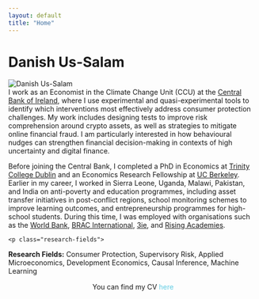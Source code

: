 ```yaml
---
layout: default
title: "Home"
---
```


<h1 class="page-name">Danish Us-Salam</h1>

<div class="about-hero">
  <div class="profile-pic">
    <img src="{{ '/assets/profile4.jpg' | relative_url }}" alt="Danish Us-Salam">
  </div>
  <div class="bio">
I work as an Economist in the Climate Change Unit (CCU) at the <a href="https://www.centralbank.ie/" target="_blank" rel="noopener noreferrer">Central Bank of Ireland</a>, where I use experimental and quasi-experimental tools to identify which interventions most effectively address consumer protection challenges. My work includes designing tests to improve risk comprehension around crypto assets, as well as strategies to mitigate online financial fraud. I am particularly interested in how behavioural nudges can strengthen financial decision-making in contexts of high uncertainty and digital finance.

<p>  
</p>   
Before joining the Central Bank, I completed a PhD in Economics at <a href="https://www.tcd.ie/" target="_blank" rel="noopener noreferrer">Trinity College Dublin</a>  and an Economics Research Fellowship at <a href="https://www.berkeley.edu/" target="_blank" rel="noopener noreferrer">UC Berkeley</a>. Earlier in my career, I worked in Sierra Leone, Uganda, Malawi, Pakistan, and India on anti-poverty and education programmes, including asset transfer initiatives in post-conflict regions, school monitoring schemes to improve learning outcomes, and entrepreneurship programmes for high-school students. During this time, I was employed with organisations such as the 
<a href="https://www.worldbank.org" target="_blank" rel="noopener noreferrer">World Bank</a>, 
<a href="https://www.bracinternational.nl" target="_blank" rel="noopener noreferrer">BRAC International</a>, 
<a href="https://www.3ieimpact.org" target="_blank" rel="noopener noreferrer">3ie</a>, and 
<a href="https://www.risingacademies.com" target="_blank" rel="noopener noreferrer">Rising Academies</a>.

  
    <p class="research-fields">
  <strong>Research Fields:</strong> Consumer Protection, Supervisory Risk, Applied Microeconomics, Development Economics, Causal Inference, Machine Learning
</p>

<div class="cv-and-icons" style="text-align:center; margin-top:15px;">
  <p style="margin-bottom:10px;">
    You can find my CV 
    <a href="{{ '/assets/Danish_CV.pdf' | relative_url }}" 
       target="_blank" 
       rel="noopener noreferrer" 
       style="color:#64cde4; text-decoration:none;">
       here
    </a>
  </p>
</div>


  <p>
    <!-- Email -->
    <a href="mailto:ussalamd@tcd.ie" target="_blank" rel="noopener noreferrer" 
       style="margin:0 10px; color:black;" aria-label="Email">
      <i class="fa-solid fa-envelope fa-lg"></i>
    </a>
    <!-- Google Scholar -->
    <a href="https://scholar.google.com/citations?user=NbSatAYAAAAJ&hl=en" target="_blank" rel="noopener noreferrer" 
       style="margin:0 10px; color:black;" aria-label="Google Scholar">
      <i class="fa-solid fa-graduation-cap fa-lg"></i>
    </a>
    <!-- LinkedIn -->
    <a href="https://www.linkedin.com/in/danishussalam/" target="_blank" rel="noopener noreferrer" 
       style="margin:0 10px; color:black;" aria-label="LinkedIn">
      <i class="fa-brands fa-linkedin fa-lg"></i>
    </a>
    <!-- Twitter/X -->
    <a href="https://x.com/DanishUsSalam2" target="_blank" rel="noopener noreferrer" 
       style="margin:0 10px; color:black;" aria-label="Twitter/X">
      <i class="fa-brands fa-x-twitter fa-lg"></i>
    </a>
  </p>
</div>





